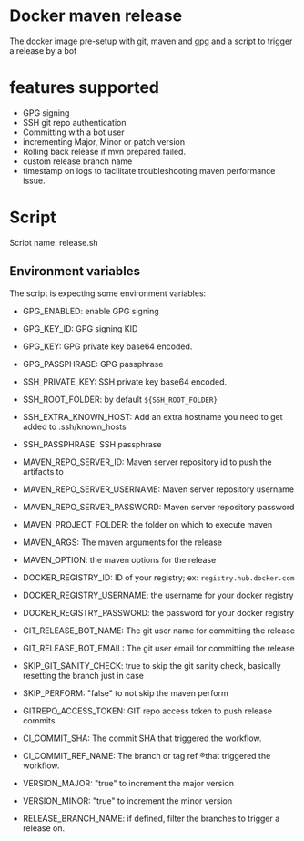# Docker maven release

The docker image pre-setup with git, maven and gpg and a script to trigger a release by a bot

# features supported
- GPG signing
- SSH git repo authentication
- Committing with a bot user
- incrementing Major, Minor or patch version
- Rolling back release if mvn prepared failed.
- custom release branch name
- timestamp on logs to facilitate troubleshooting maven performance issue.

# Script
Script name: release.sh


## Environment variables

The script is expecting some environment variables:


- GPG_ENABLED: enable GPG signing
- GPG_KEY_ID: GPG signing KID
- GPG_KEY: GPG private key base64 encoded.
- GPG_PASSPHRASE: GPG passphrase

- SSH_PRIVATE_KEY: SSH private key base64 encoded.
- SSH_ROOT_FOLDER: by default `${SSH_ROOT_FOLDER}`
- SSH_EXTRA_KNOWN_HOST: Add an extra hostname you need to get added to .ssh/known_hosts
- SSH_PASSPHRASE: SSH passphrase

- MAVEN_REPO_SERVER_ID: Maven server repository id to push the artifacts to
- MAVEN_REPO_SERVER_USERNAME: Maven server repository username
- MAVEN_REPO_SERVER_PASSWORD: Maven server repository password
- MAVEN_PROJECT_FOLDER: the folder on which to execute maven
- MAVEN_ARGS: The maven arguments for the release
- MAVEN_OPTION: the maven options for the release

- DOCKER_REGISTRY_ID: ID of your registry; ex: `registry.hub.docker.com`
- DOCKER_REGISTRY_USERNAME: the username for your docker registry
- DOCKER_REGISTRY_PASSWORD: the password for your docker registry

- GIT_RELEASE_BOT_NAME: The git user name for committing the release
- GIT_RELEASE_BOT_EMAIL: The git user email for committing the release

- SKIP_GIT_SANITY_CHECK: true to skip the git sanity check, basically resetting the branch just in case
- SKIP_PERFORM: "false" to not skip the maven perform

- GITREPO_ACCESS_TOKEN: GIT repo access token to push release commits

- CI_COMMIT_SHA: The commit SHA that triggered the workflow.
- CI_COMMIT_REF_NAME: The branch or tag ref ®that triggered the workflow.

- VERSION_MAJOR: "true" to increment the major version
- VERSION_MINOR: "true" to increment the minor version

- RELEASE_BRANCH_NAME: if defined, filter the branches to trigger a release on.
